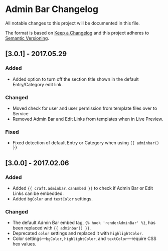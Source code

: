 # Admin Bar Changelog

All notable changes to this project will be documented in this file.

The format is based on [Keep a Changelog](http://keepachangelog.com/) and this project adheres to [Semantic Versioning](http://semver.org/).

## [3.0.1] - 2017.05.29
### Added
- Added option to turn off the section title shown in the default Entry/Category edit link.

### Changed
- Moved check for user and user permission from template files over to Service
- Removed Admin Bar and Edit Links from templates when in Live Preview.

### Fixed
- Fixed detection of default Entry or Category when using `{{ adminbar() }}`


## [3.0.0] - 2017.02.06
### Added
- Added `{{ craft.adminbar.canEmbed }}` to check if Admin Bar or Edit Links can be embedded.
- Added `bgColor` and `textColor` settings.

### Changed
- The default Admin Bar embed tag, `{% hook 'renderAdminBar' %}`, has been replaced with `{{ adminbar() }}`.
- Deprecated `color` settings and replaced it with `highlightColor`.
- Color settings—`bgColor`, `highlightColor`, and `textColor`—require CSS hex values.
